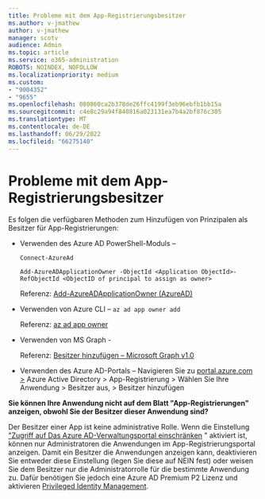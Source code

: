 ```yaml
---
title: Probleme mit dem App-Registrierungsbesitzer
ms.author: v-jmathew
author: v-jmathew
manager: scotv
audience: Admin
ms.topic: article
ms.service: o365-administration
ROBOTS: NOINDEX, NOFOLLOW
ms.localizationpriority: medium
ms.custom:
- "9004352"
- "9655"
ms.openlocfilehash: 080860ca2b378de26ffc4199f3eb96ebfb1bb15a
ms.sourcegitcommit: c4e8c29a94f840816a023131ea7b4a2bf876c305
ms.translationtype: MT
ms.contentlocale: de-DE
ms.lasthandoff: 06/29/2022
ms.locfileid: "66275140"
---
```

# <a name="app-registration-owner-issues"></a>Probleme mit dem App-Registrierungsbesitzer

Es folgen die verfügbaren Methoden zum Hinzufügen von Prinzipalen als Besitzer für App-Registrierungen:

- Verwenden des Azure AD PowerShell-Moduls –

    `Connect-AzureAd`

    `Add-AzureADApplicationOwner -ObjectId <Application ObjectId>-RefObjectId <ObjectID of principal to assign as owner>`

    Referenz: [Add-AzureADApplicationOwner (AzureAD)](https://docs.microsoft.com/powershell/module/azuread/add-azureadapplicationowner)
- Verwenden von Azure CLI – `az ad app owner add`

    Referenz: [az ad app owner](https://docs.microsoft.com/cli/azure/ad/app/owner)
- Verwenden von MS Graph -

    Referenz: [Besitzer hinzufügen – Microsoft Graph v1.0](https://docs.microsoft.com/graph/api/application-post-owners)
- Verwenden des Azure AD-Portals – Navigieren Sie zu [portal.azure.com >](https://portal.azure.com/) Azure Active Directory > App-Registrierung > Wählen Sie Ihre Anwendung > Besitzer aus, > Besitzer hinzufügen

**Sie können Ihre Anwendung nicht auf dem Blatt "App-Registrierungen" anzeigen, obwohl Sie der Besitzer dieser Anwendung sind?**

Der Besitzer einer App ist keine administrative Rolle. Wenn die Einstellung ["Zugriff auf Das Azure AD-Verwaltungsportal einschränken](https://docs.microsoft.com/azure/active-directory/fundamentals/users-default-permissions) " aktiviert ist, können nur Administratoren die Anwendungen im App-Registrierungsportal anzeigen. Damit ein Besitzer die Anwendungen anzeigen kann, deaktivieren Sie entweder diese Einstellung (legen Sie diese auf NEIN fest) oder weisen Sie dem Besitzer nur die Administratorrolle für die bestimmte Anwendung zu. Dafür benötigen Sie jedoch eine Azure AD Premium P2 Lizenz und aktivieren [Privileged Identity Management](https://docs.microsoft.com/azure/active-directory/privileged-identity-management/pim-configure).
